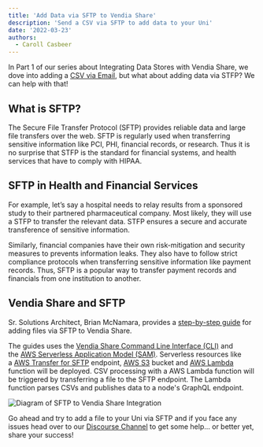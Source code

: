 ```yaml
---
title: 'Add Data via SFTP to Vendia Share'
description: 'Send a CSV via SFTP to add data to your Uni'
date: '2022-03-23'
authors:
  - Caroll Casbeer
---
```


In Part 1 of our series about Integrating Data Stores with Vendia Share, we dove into adding a [CSV via Email](https://www.vendia.net/blog/add-csv-to-vendia-share), but what about adding data via STFP? We can help with that!

## What is SFTP?

The Secure File Transfer Protocol (SFTP) provides reliable data and large file transfers over the web. SFTP is regularly used when transferring sensitive information like PCI, PHI, financial records, or research. Thus it is no surprise that STFP is the standard for financial systems, and health services that have to comply with HIPAA.

## SFTP in Health and Financial Services

For example, let’s say a hospital needs to relay results from a sponsored study to their partnered pharmaceutical company. Most likely, they will use a STFP to transfer the relevant data. STFP ensures a secure and accurate transference of sensitive information.

Similarly, financial companies have their own risk-mitigation and security measures to prevents information leaks. They also have to follow strict compliance protocols when transferring sensitive information like payment records. Thus, SFTP is a popular way to transfer payment records and financials from one institution to another.

## Vendia Share and SFTP

Sr. Solutions Architect, Brian McNamara, provides a [step-by-step guide](https://github.com/vendia/examples/tree/main/integrations/files/sftp-to-share) for adding files via SFTP to Vendia Share.

The guides uses the [Vendia Share Command Line Interface (CLI)](https://vendia.net/docs/share/cli) and the [AWS Serverless Application Model (SAM)](https://docs.aws.amazon.com/serverless-application-model/latest/developerguide/what-is-sam.html). Serverless resources like a [AWS Transfer for SFTP](https://aws.amazon.com/aws-transfer-family/) endpoint, [AWS S3](https://aws.amazon.com/s3/) bucket and [AWS Lambda](https://aws.amazon.com/lambda/) function will be deployed. CSV processing with a AWS Lambda function will be triggered by transferring a file to the SFTP endpoint. The Lambda function parses CSVs and publishes data to a node's GraphQL endpoint.

![Diagram of SFTP to Vendia Share Integration](https://d24nhiikxn5jns.cloudfront.net/optimized/user-images.githubusercontent.com..113389580..192360015-4de95582-d3fb-46db-9679-f5b0c6091880.png)

Go ahead and try to add a file to your Uni via SFTP and if you face any issues head over to our [Discourse Channel](https://community.vendia.net) to get some help... or better yet, share your success!
